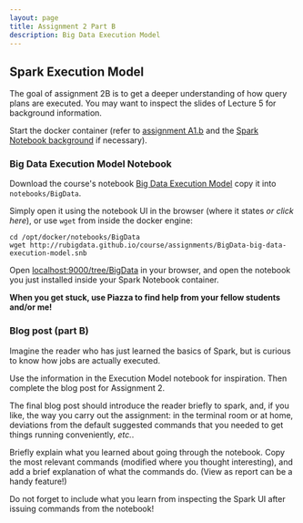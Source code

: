 ```yaml
---
layout: page
title: Assignment 2 Part B
description: Big Data Execution Model
---
```


## Spark Execution Model

The goal of assignment 2B is to get a deeper understanding of how
query plans are executed. You may want to inspect the slides
of Lecture 5 for background information.

Start the docker container (refer to [assignment A1.b](A1b-docker.html)
and the [Spark Notebook background](../background/spark-notebook.html)
if necessary).

### Big Data Execution Model Notebook

Download the course's notebook 
[Big Data Execution Model](http://rubigdata.github.io/course/assignments/BigData-big-data-execution-model.snb)
copy it into `notebooks/BigData`.

Simply open it using the notebook UI in the browser (where it states *or click here*), 
or use `wget` from inside the docker engine:

```
cd /opt/docker/notebooks/BigData
wget http://rubigdata.github.io/course/assignments/BigData-big-data-execution-model.snb
```

Open [localhost:9000/tree/BigData](http://localhost:9000/tree/BigData) in your browser, 
and open the notebook you just installed inside your Spark Notebook container.

**When you get stuck, use Piazza to find help from your fellow students and/or me!**

### Blog post (part B)

Imagine the reader who has just learned the basics of Spark,
but is curious to know how jobs are actually executed.

Use the information in the Execution Model notebook for inspiration.
Then complete the blog post for Assignment 2.

The final blog post should introduce the reader briefly to
spark, and, if you like, the way you carry out the assignment:
in the terminal room or at home, deviations from the default suggested 
commands that you needed to get things running conveniently, *etc.*.

Briefly explain what you learned about going through the notebook.
Copy the most relevant commands (modified where you thought interesting),
and add a brief explanation of what the commands do.
(View as report can be a handy feature!)

Do not forget to include what you learn from inspecting the Spark UI after 
issuing commands from the notebook! 
